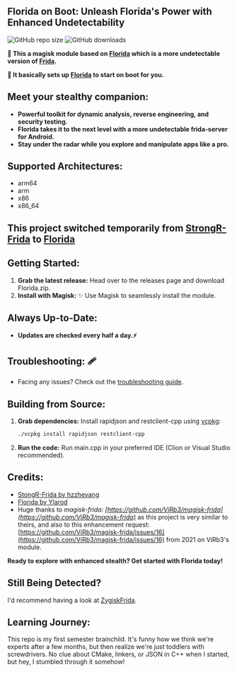 ## **Florida on Boot: Unleash Florida's Power with Enhanced Undetectability**

![GitHub repo size](https://img.shields.io/github/repo-size/Exo1i/MagiskHluda)
![GitHub downloads](https://img.shields.io/github/downloads/Exo1i/magiskhluda/total)

**🌟 This a magisk module based on [Florida](https://github.com/hzzheyang/strongR-frida-android) which is a more
undetectable version of [Frida](https://github.com/frida/frida/releases).**

**🌟 It basically sets up [Florida](https://github.com/Ylarod/Florida) to start on boot for you.**

## **Meet your stealthy companion:** ️‍

- **Powerful toolkit for dynamic analysis, reverse engineering, and security testing.**
- **Florida takes it to the next level with a more undetectable frida-server for Android.**
- **Stay under the radar while you explore and manipulate apps like a pro.**

## **Supported Architectures:** ️

- arm64
- arm
- x86
- x86_64

## **This project switched temporarily from [StrongR-Frida](https://github.com/hzzheyang/strongR-frida-android) to [Florida](https://github.com/hzzheyang/strongR-frida-android)**

## **Getting Started:**

1. **Grab the latest release:**  Head over to the releases page and download Florida.zip.
2. **Install with Magisk:** ✨ Use Magisk to seamlessly install the module.

## **Always Up-to-Date:**

- **Updates are checked every half a day.⚡**

## **Troubleshooting:** 🩹

- Facing any issues? Check out
  the [troubleshooting guide](https://github.com/Exo1i/MagiskHluda/blob/main/troubleshooting.md).

## **Building from Source:** ️

1. **Grab dependencies:**  Install rapidjson and restclient-cpp using [vcpkg](https://vcpkg.io/en/getting-started):
   ```bash
   ./vcpkg install rapidjson restclient-cpp

2. **Run the code:** Run main.cpp in your preferred IDE (Clion or Visual Studio recommended).

## **Credits:**

- [StongR-Frida by hzzheyang](https://github.com/hzzheyang/strongR-frida-android)
- [Florida by Ylarod](https://github.com/Ylarod/Florida)
- Huge thanks to _magisk-frida: [https://github.com/ViRb3/magisk-frida](https://github.com/ViRb3/magisk-frida)_ as this
  project is very similar to theirs, and also to this enhancement
  request: [https://github.com/ViRb3/magisk-frida/issues/16](https://github.com/ViRb3/magisk-frida/issues/16) from 2021
  on ViRb3's module.

**Ready to explore with enhanced stealth? Get started with Florida today!**

## **Still Being Detected?**

I'd recommend having a look at [ZygiskFrida](https://github.com/lico-n/ZygiskFrida).

## **Learning Journey:**

This repo is my first semester brainchild. It's funny how we think we're experts after a few months, but then realize
we're just toddlers with screwdrivers. No clue about CMake, linkers, or JSON in C++ when I started, but hey, I stumbled
through it somehow!


